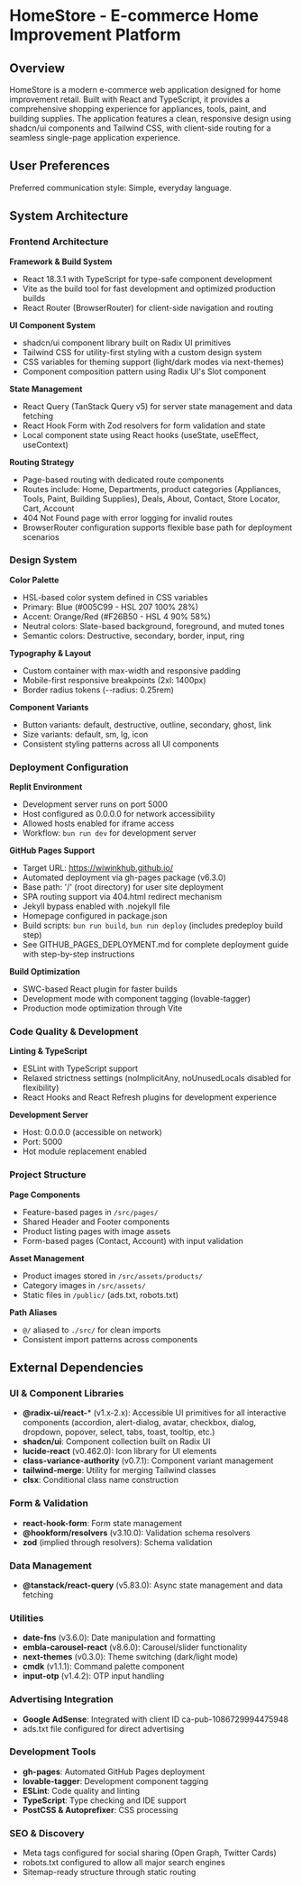 # HomeStore - E-commerce Home Improvement Platform

## Overview

HomeStore is a modern e-commerce web application designed for home improvement retail. Built with React and TypeScript, it provides a comprehensive shopping experience for appliances, tools, paint, and building supplies. The application features a clean, responsive design using shadcn/ui components and Tailwind CSS, with client-side routing for a seamless single-page application experience.

## User Preferences

Preferred communication style: Simple, everyday language.

## System Architecture

### Frontend Architecture

**Framework & Build System**
- React 18.3.1 with TypeScript for type-safe component development
- Vite as the build tool for fast development and optimized production builds
- React Router (BrowserRouter) for client-side navigation and routing

**UI Component System**
- shadcn/ui component library built on Radix UI primitives
- Tailwind CSS for utility-first styling with a custom design system
- CSS variables for theming support (light/dark modes via next-themes)
- Component composition pattern using Radix UI's Slot component

**State Management**
- React Query (TanStack Query v5) for server state management and data fetching
- React Hook Form with Zod resolvers for form validation and state
- Local component state using React hooks (useState, useEffect, useContext)

**Routing Strategy**
- Page-based routing with dedicated route components
- Routes include: Home, Departments, product categories (Appliances, Tools, Paint, Building Supplies), Deals, About, Contact, Store Locator, Cart, Account
- 404 Not Found page with error logging for invalid routes
- BrowserRouter configuration supports flexible base path for deployment scenarios

### Design System

**Color Palette**
- HSL-based color system defined in CSS variables
- Primary: Blue (#005C99 - HSL 207 100% 28%)
- Accent: Orange/Red (#F26B50 - HSL 4 90% 58%)
- Neutral colors: Slate-based background, foreground, and muted tones
- Semantic colors: Destructive, secondary, border, input, ring

**Typography & Layout**
- Custom container with max-width and responsive padding
- Mobile-first responsive breakpoints (2xl: 1400px)
- Border radius tokens (--radius: 0.25rem)

**Component Variants**
- Button variants: default, destructive, outline, secondary, ghost, link
- Size variants: default, sm, lg, icon
- Consistent styling patterns across all UI components

### Deployment Configuration

**Replit Environment**
- Development server runs on port 5000
- Host configured as 0.0.0.0 for network accessibility
- Allowed hosts enabled for iframe access
- Workflow: `bun run dev` for development server

**GitHub Pages Support**
- Target URL: https://wiwinkhub.github.io/
- Automated deployment via gh-pages package (v6.3.0)
- Base path: '/' (root directory) for user site deployment
- SPA routing support via 404.html redirect mechanism
- Jekyll bypass enabled with .nojekyll file
- Homepage configured in package.json
- Build scripts: `bun run build`, `bun run deploy` (includes predeploy build step)
- See GITHUB_PAGES_DEPLOYMENT.md for complete deployment guide with step-by-step instructions

**Build Optimization**
- SWC-based React plugin for faster builds
- Development mode with component tagging (lovable-tagger)
- Production mode optimization through Vite

### Code Quality & Development

**Linting & TypeScript**
- ESLint with TypeScript support
- Relaxed strictness settings (noImplicitAny, noUnusedLocals disabled for flexibility)
- React Hooks and React Refresh plugins for development experience

**Development Server**
- Host: 0.0.0.0 (accessible on network)
- Port: 5000
- Hot module replacement enabled

### Project Structure

**Page Components**
- Feature-based pages in `/src/pages/`
- Shared Header and Footer components
- Product listing pages with image assets
- Form-based pages (Contact, Account) with input validation

**Asset Management**
- Product images stored in `/src/assets/products/`
- Category images in `/src/assets/`
- Static files in `/public/` (ads.txt, robots.txt)

**Path Aliases**
- `@/` aliased to `./src/` for clean imports
- Consistent import patterns across components

## External Dependencies

### UI & Component Libraries
- **@radix-ui/react-*** (v1.x-2.x): Accessible UI primitives for all interactive components (accordion, alert-dialog, avatar, checkbox, dialog, dropdown, popover, select, tabs, toast, tooltip, etc.)
- **shadcn/ui**: Component collection built on Radix UI
- **lucide-react** (v0.462.0): Icon library for UI elements
- **class-variance-authority** (v0.7.1): Component variant management
- **tailwind-merge**: Utility for merging Tailwind classes
- **clsx**: Conditional class name construction

### Form & Validation
- **react-hook-form**: Form state management
- **@hookform/resolvers** (v3.10.0): Validation schema resolvers
- **zod** (implied through resolvers): Schema validation

### Data Management
- **@tanstack/react-query** (v5.83.0): Async state management and data fetching

### Utilities
- **date-fns** (v3.6.0): Date manipulation and formatting
- **embla-carousel-react** (v8.6.0): Carousel/slider functionality
- **next-themes** (v0.3.0): Theme switching (dark/light mode)
- **cmdk** (v1.1.1): Command palette component
- **input-otp** (v1.4.2): OTP input handling

### Advertising Integration
- **Google AdSense**: Integrated with client ID ca-pub-1086729994475948
- ads.txt file configured for direct advertising

### Development Tools
- **gh-pages**: Automated GitHub Pages deployment
- **lovable-tagger**: Development component tagging
- **ESLint**: Code quality and linting
- **TypeScript**: Type checking and IDE support
- **PostCSS & Autoprefixer**: CSS processing

### SEO & Discovery
- Meta tags configured for social sharing (Open Graph, Twitter Cards)
- robots.txt configured to allow all major search engines
- Sitemap-ready structure through static routing